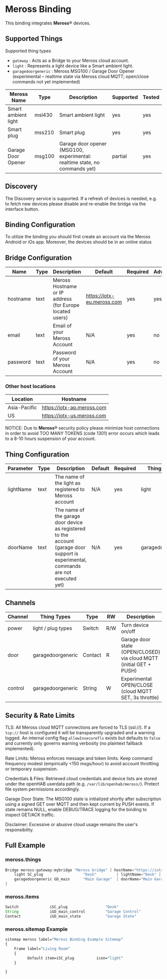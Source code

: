 # Meross Binding

This binding integrates **Meross**&reg; devices.

## Supported Things

Supported thing types

- `gateway` : Acts as a Bridge to your Meross cloud account.
- `light` : Represents a light device like a Smart ambient light.
- `garagedoorgeneric` : Meross MSG100 / Garage Door Opener (experimental – realtime state via Meross cloud MQTT; open/close commands not yet implemented)

|   Meross Name        | Type    | Description               | Supported | Tested|
|----------------------|---------|---------------------------|-----------|--------|
| Smart ambient light  | msl430  | Smart ambient light       | yes       | yes    |
| Smart plug           | mss210  | Smart plug                | yes       | yes    |
| Garage Door Opener   | msg100  | Garage door opener (MSG100, experimental: realtime state, no commands yet)| partial  | yes    |

## Discovery

The Discovery service is supported.
If a refresh of devices is needed, e.g. to fetch new devices please disable and re-enable the bridge via the interface button.

## Binding Configuration

To utilize the binding you should first create an account via the Meross Android or iOs app.
Moreover, the devices should be in an online status

## Bridge Configuration

| Name     | Type | Description                                              | Default                    | Required | Advanced |
|----------|------|----------------------------------------------------------|----------------------------|----------|----------|
| hostname | text | Meross Hostname or IP address (for Europe located users) | <https://iotx-eu.meross.com> | yes      | yes      |
| email    | text | Email of your Meross Account                             | N/A                        | yes      | no       |
| password | text | Password of your Meross Account                          | N/A                        | yes      | no       |

### Other host locations

| Location     | Hostname                   |
|--------------|----------------------------|
| Asia-Pacific | <https://iotx-ap.meross.com> |
| US           | <https://iotx-us.meross.com> |

NOTICE: Due to  **Meross**&reg; security policy please minimize host connections in order to avoid TOO MANY TOKENS (code 1301) error occurs which leads to a  8-10 hours suspension of your account.

## Thing Configuration

| Parameter | Type | Description                                                   | Default | Required | Thing type id      | Advanced |
|-----------|------|---------------------------------------------------------------|---------|----------|--------------------|----------|
| lightName | text | The name of the light as registered to Meross account         | N/A     | yes      | light              | no       |
| doorName  | text | The name of the garage door device as registered to the account (garage door support is experimental, commands are not executed yet) | N/A   | yes      | garagedoorgeneric  | no       |

## Channels

| Channel | Thing Types          | Type    | RW   | Description |
|---------|----------------------|---------|------|-------------|
| power   | light / plug types   | Switch  | R/W  | Turn device on/off |
| door    | garagedoorgeneric    | Contact | R    | Garage door state (OPEN/CLOSED) via cloud MQTT (initial GET + PUSH) |
| control | garagedoorgeneric    | String  | W    | Experimental OPEN/CLOSE (cloud MQTT SET, 3s throttle) |

## Security & Rate Limits

TLS: All Meross cloud MQTT connections are forced to TLS (ssl://). If a `tcp://` host is configured it will be transparently upgraded and a warning logged. An internal config flag `allowInsecureTls` exists but defaults to `false` and currently only governs warning verbosity (no plaintext fallback implemented).

Rate Limits: Meross enforces message and token limits. Keep command frequency modest (empirically <150 msgs/hour) to avoid account throttling or temporary suspension.

Credentials & Files: Retrieved cloud credentials and device lists are stored under the openHAB userdata path (e.g. `/var/lib/openhab/meross/`). Protect file system permissions accordingly.

Garage Door State: The MSG100 state is initialized shortly after subscription using a signed GET over MQTT and then kept current by PUSH events. If state remains NULL, enable DEBUG/TRACE logging for the binding to inspect GET/ACK traffic.

Disclaimer: Excessive or abusive cloud usage remains the user's responsibility.

## Full Example

### meross.things

```java
Bridge meross:gateway:mybridge "Meross bridge" [ hostName="https://iotx-eu.meross.com", userEmail="abcde" userPassword="fghij" ] {
    light SC_plug                  "Desk"         [ lightName="Desk" ]
    garagedoorgeneric GD_main      "Main Garage"  [ doorName="Main Garage" ]
}
```

### meross.items

```java
Switch              iSC_plug                 "Desk"                                    { channel="meross:light:mybridge:SC_plug:power" }
String              iGD_main_control         "Garage Control"                           { channel="meross:garagedoorgeneric:mybridge:GD_main:control" }
Contact             iGD_main_state           "Garage State"                              { channel="meross:garagedoorgeneric:mybridge:GD_main:door" }
```

### meross.sitemap Example

```perl
sitemap meross label="Meross Binding Example Sitemap"
{
    Frame label="Living Room"
    {
          Default item=iSC_plug          icon="light"
    }

}
```
